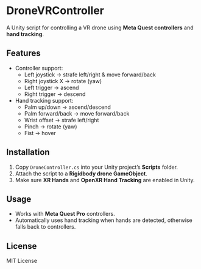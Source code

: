 # DroneVRController

A Unity script for controlling a VR drone using **Meta Quest controllers** and **hand tracking**.

## Features

- Controller support:
  - Left joystick → strafe left/right & move forward/back
  - Right joystick X → rotate (yaw)
  - Left trigger → ascend
  - Right trigger → descend
- Hand tracking support:
  - Palm up/down → ascend/descend
  - Palm forward/back → move forward/back
  - Wrist offset → strafe left/right
  - Pinch → rotate (yaw)
  - Fist → hover

## Installation

1. Copy `DroneController.cs` into your Unity project’s **Scripts** folder.
2. Attach the script to a **Rigidbody drone GameObject**.
3. Make sure **XR Hands** and **OpenXR Hand Tracking** are enabled in Unity.

## Usage

- Works with **Meta Quest Pro** controllers.
- Automatically uses hand tracking when hands are detected, otherwise falls back to controllers.

## License

MIT License
